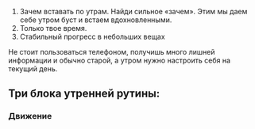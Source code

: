 1. Зачем вставать по утрам. Найди сильное «зачем». Этим мы даем себе утром буст и встаем вдохновленными. 
2. Только твое время. 
3. Стабильный прогресс в небольших вещах

Не стоит пользоваться телефоном, получишь много лишней информации и обычно старой, а утром нужно настроить себя на текущий день. 

## Три блока утренней рутины:
### Движение

